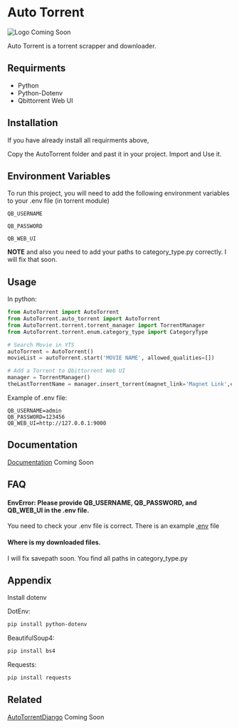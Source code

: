 # Auto Torrent

![Logo](#) Coming Soon


Auto Torrent is a torrent scrapper and downloader.

## Requirments

- Python
- Python-Dotenv
- Qbittorrent Web UI

## Installation

If you have already install all requirments above,

Copy the AutoTorrent folder and past it in your project. Import and Use it.

## Environment Variables

To run this project, you will need to add the following environment variables to your .env file (in torrent module)

`QB_USERNAME`

`QB_PASSWORD`

`QB_WEB_UI`

**NOTE** and also you need to add your paths to category_type.py correctly. I will fix that soon. 

## Usage

In python:

```python
from AutoTorrent import AutoTorrent
from AutoTorrent.auto_torrent import AutoTorrent
from AutoTorrent.torrent.torrent_manager import TorrentManager
from AutoTorrent.torrent.enum.category_type import CategoryType

# Search Movie in YTS
autoTorrent = AutoTorrent()
movieList = autoTorrent.start('MOVIE NAME', allowed_qualities=[])

# Add a Torrent to Qbittorrent Web UI
manager = TorrentManager()
theLastTorrentName = manager.insert_torrent(magnet_link='Magnet Link',category_type=CategoryType.MOVIE)
```

Example of .env file:
```env
QB_USERNAME=admin
QB_PASSWORD=123456
QB_WEB_UI=http://127.0.0.1:9000
```

## Documentation

[Documentation](#) Coming Soon

## FAQ

#### EnvError: Please provide QB_USERNAME, QB_PASSWORD, and QB_WEB_UI in the .env file.

You need to check your .env file is correct. There is an example [.env](#usage) file

#### Where is my downloaded files.

I will fix savepath soon. You find all paths in category_type.py

## Appendix

Install dotenv

DotEnv:

```bash
pip install python-dotenv
```

BeautifulSoup4:

```bash
pip install bs4
```

Requests:

```bash
pip install requests
```

## Related

[AutoTorrentDjango](#) Coming Soon
